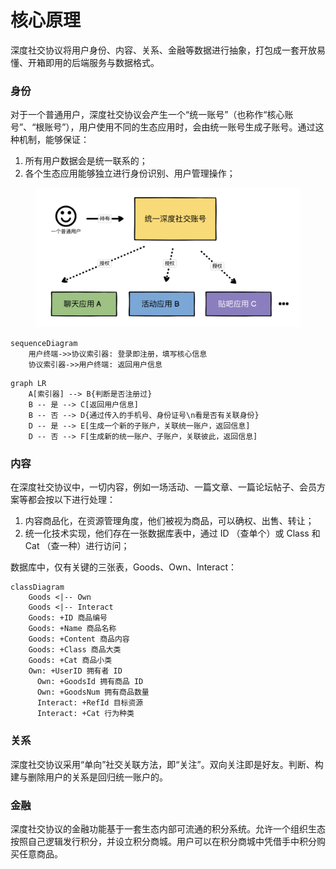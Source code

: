 # 核心原理

深度社交协议将用户身份、内容、关系、金融等数据进行抽象，打包成一套开放易懂、开箱即用的后端服务与数据格式。



### 身份

对于一个普通用户，深度社交协议会产生一个“统一账号”（也称作“核心账号”、“根账号”），用户使用不同的生态应用时，会由统一账号生成子账号。通过这种机制，能够保证：

1. 所有用户数据会是统一联系的；
2. 各个生态应用能够独立进行身份识别、用户管理操作；

<figure><img src="../.gitbook/assets/image (8).png" alt=""><figcaption></figcaption></figure>

```mermaid
sequenceDiagram
    用户终端->>协议索引器: 登录即注册，填写核心信息
    协议索引器->>用户终端: 返回用户信息
```

```mermaid
graph LR
    A[索引器] --> B{判断是否注册过}
    B -- 是 --> C[返回用户信息]
    B -- 否 --> D{通过传入的手机号、身份证号\n看是否有关联身份}
    D -- 是 --> E[生成一个新的子账户，关联统一账户，返回信息]
    D -- 否 --> F[生成新的统一账户、子账户，关联彼此，返回信息]
```

### 内容

在深度社交协议中，一切内容，例如一场活动、一篇文章、一篇论坛帖子、会员方案等都会按以下进行处理：

1. 内容商品化，在资源管理角度，他们被视为商品，可以确权、出售、转让；
2. 统一化技术实现，他们存在一张数据库表中，通过 ID （查单个）或 Class 和 Cat （查一种）进行访问；

数据库中，仅有关键的三张表，Goods、Own、Interact：

```mermaid
classDiagram
    Goods <|-- Own
    Goods <|-- Interact
    Goods: +ID 商品编号
    Goods: +Name 商品名称
    Goods: +Content 商品内容
    Goods: +Class 商品大类
    Goods: +Cat 商品小类
    Own: +UserID 拥有者 ID
	  Own: +GoodsId 拥有商品 ID
	  Own: +GoodsNum 拥有商品数量
	  Interact: +RefId 目标资源
	  Interact: +Cat 行为种类  
```



### 关系

深度社交协议采用“单向”社交关联方法，即“关注”。双向关注即是好友。判断、构建与删除用户的关系是回归统一账户的。



### 金融

深度社交协议的金融功能基于一套生态内部可流通的积分系统。允许一个组织生态按照自己逻辑发行积分，并设立积分商城。用户可以在积分商城中凭借手中积分购买任意商品。
